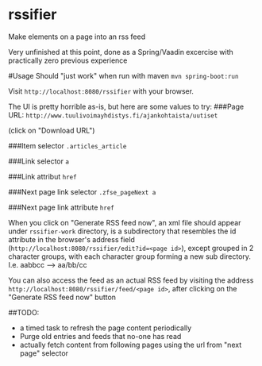 # rssifier
Make elements on a page into an rss feed

Very unfinished at this point, done as a Spring/Vaadin excercise with practically zero previous experience

#Usage
Should "just work" when run with maven `mvn spring-boot:run`

Visit `http://localhost:8080/rssifier` with your browser.

The UI is pretty horrible as-is, but here are some values to try:
###Page URL: 
`http://www.tuulivoimayhdistys.fi/ajankohtaista/uutiset`

(click on "Download URL")

###Item selector
`.articles_article`

###Link selector
`a`

###Link attribut
`href`

###Next page link selector
`.zfse_pageNext a`

###Next page link attribute
`href`

When you click on "Generate RSS feed now", an xml file should appear under `rssifier-work` directory, is a subdirectory 
that resembles the id attribute in the browser's address field (`http://localhost:8080/rssifier/edit?id=<page id>`), 
except grouped in 2 character groups, with each character group forming a new sub directory. I.e. aabbcc --> aa/bb/cc

You can also access the feed as an actual RSS feed by visiting the address 
`http://localhost:8080/rssifier/feed/<page id>`, after clicking on the "Generate RSS feed now" button

##TODO:
* a timed task to refresh the page content periodically
* Purge old entries and feeds that no-one has read
* actually fetch content from following pages using the url from "next page" selector
